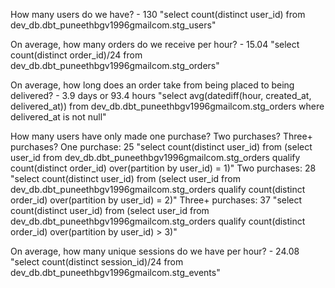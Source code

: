 How many users do we have? - 130
"select count(distinct user_id) from dev_db.dbt_puneethbgv1996gmailcom.stg_users"


On average, how many orders do we receive per hour? - 15.04
"select count(distinct order_id)/24 from dev_db.dbt_puneethbgv1996gmailcom.stg_orders"


On average, how long does an order take from being placed to being delivered? - 3.9 days or 93.4 hours
"select avg(datediff(hour, created_at, delivered_at)) from dev_db.dbt_puneethbgv1996gmailcom.stg_orders where delivered_at is not null"


How many users have only made one purchase? Two purchases? Three+ purchases?
One purchase: 25
"select count(distinct user_id) from (select user_id from dev_db.dbt_puneethbgv1996gmailcom.stg_orders qualify count(distinct order_id) over(partition by user_id) = 1)"
Two purchases: 28
"select count(distinct user_id) from (select user_id from dev_db.dbt_puneethbgv1996gmailcom.stg_orders qualify count(distinct order_id) over(partition by user_id) = 2)"
Three+ purchases: 37
"select count(distinct user_id) from (select user_id from dev_db.dbt_puneethbgv1996gmailcom.stg_orders qualify count(distinct order_id) over(partition by user_id) > 3)"


On average, how many unique sessions do we have per hour? - 24.08
"select count(distinct session_id)/24 from dev_db.dbt_puneethbgv1996gmailcom.stg_events"